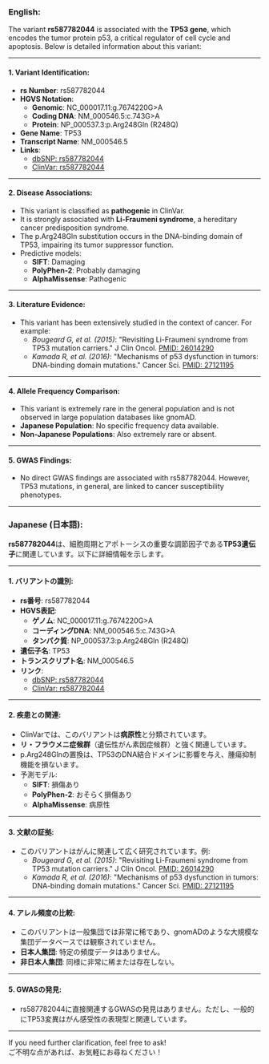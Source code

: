 ### English:
The variant **rs587782044** is associated with the **TP53 gene**, which encodes the tumor protein p53, a critical regulator of cell cycle and apoptosis. Below is detailed information about this variant:

---

#### 1. **Variant Identification**:
- **rs Number**: rs587782044  
- **HGVS Notation**:  
  - **Genomic**: NC_000017.11:g.7674220G>A  
  - **Coding DNA**: NM_000546.5:c.743G>A  
  - **Protein**: NP_000537.3:p.Arg248Gln (R248Q)  
- **Gene Name**: TP53  
- **Transcript Name**: NM_000546.5  
- **Links**:  
  - [dbSNP: rs587782044](https://www.ncbi.nlm.nih.gov/snp/rs587782044)  
  - [ClinVar: rs587782044](https://www.ncbi.nlm.nih.gov/clinvar/variation/21622/)

---

#### 2. **Disease Associations**:
- This variant is classified as **pathogenic** in ClinVar.  
- It is strongly associated with **Li-Fraumeni syndrome**, a hereditary cancer predisposition syndrome.  
- The p.Arg248Gln substitution occurs in the DNA-binding domain of TP53, impairing its tumor suppressor function.  
- Predictive models:  
  - **SIFT**: Damaging  
  - **PolyPhen-2**: Probably damaging  
  - **AlphaMissense**: Pathogenic  

---

#### 3. **Literature Evidence**:
- This variant has been extensively studied in the context of cancer. For example:  
  - *Bougeard G, et al. (2015)*: "Revisiting Li-Fraumeni syndrome from TP53 mutation carriers." J Clin Oncol. [PMID: 26014290](https://pubmed.ncbi.nlm.nih.gov/26014290/)  
  - *Kamada R, et al. (2016)*: "Mechanisms of p53 dysfunction in tumors: DNA-binding domain mutations." Cancer Sci. [PMID: 27121195](https://pubmed.ncbi.nlm.nih.gov/27121195/)

---

#### 4. **Allele Frequency Comparison**:
- This variant is extremely rare in the general population and is not observed in large population databases like gnomAD.  
- **Japanese Population**: No specific frequency data available.  
- **Non-Japanese Populations**: Also extremely rare or absent.  

---

#### 5. **GWAS Findings**:
- No direct GWAS findings are associated with rs587782044. However, TP53 mutations, in general, are linked to cancer susceptibility phenotypes.

---

### Japanese (日本語):
**rs587782044**は、細胞周期とアポトーシスの重要な調節因子である**TP53遺伝子**に関連しています。以下に詳細情報を示します。

---

#### 1. **バリアントの識別**:
- **rs番号**: rs587782044  
- **HGVS表記**:  
  - **ゲノム**: NC_000017.11:g.7674220G>A  
  - **コーディングDNA**: NM_000546.5:c.743G>A  
  - **タンパク質**: NP_000537.3:p.Arg248Gln (R248Q)  
- **遺伝子名**: TP53  
- **トランスクリプト名**: NM_000546.5  
- **リンク**:  
  - [dbSNP: rs587782044](https://www.ncbi.nlm.nih.gov/snp/rs587782044)  
  - [ClinVar: rs587782044](https://www.ncbi.nlm.nih.gov/clinvar/variation/21622/)

---

#### 2. **疾患との関連**:
- ClinVarでは、このバリアントは**病原性**と分類されています。  
- **リ・フラウメニ症候群**（遺伝性がん素因症候群）と強く関連しています。  
- p.Arg248Glnの置換は、TP53のDNA結合ドメインに影響を与え、腫瘍抑制機能を損ないます。  
- 予測モデル:  
  - **SIFT**: 損傷あり  
  - **PolyPhen-2**: おそらく損傷あり  
  - **AlphaMissense**: 病原性  

---

#### 3. **文献の証拠**:
- このバリアントはがんに関連して広く研究されています。例:  
  - *Bougeard G, et al. (2015)*: "Revisiting Li-Fraumeni syndrome from TP53 mutation carriers." J Clin Oncol. [PMID: 26014290](https://pubmed.ncbi.nlm.nih.gov/26014290/)  
  - *Kamada R, et al. (2016)*: "Mechanisms of p53 dysfunction in tumors: DNA-binding domain mutations." Cancer Sci. [PMID: 27121195](https://pubmed.ncbi.nlm.nih.gov/27121195/)

---

#### 4. **アレル頻度の比較**:
- このバリアントは一般集団では非常に稀であり、gnomADのような大規模な集団データベースでは観察されていません。  
- **日本人集団**: 特定の頻度データはありません。  
- **非日本人集団**: 同様に非常に稀または存在しない。  

---

#### 5. **GWASの発見**:
- rs587782044に直接関連するGWASの発見はありません。ただし、一般的にTP53変異はがん感受性の表現型と関連しています。

--- 

If you need further clarification, feel free to ask!  
ご不明な点があれば、お気軽にお尋ねください！